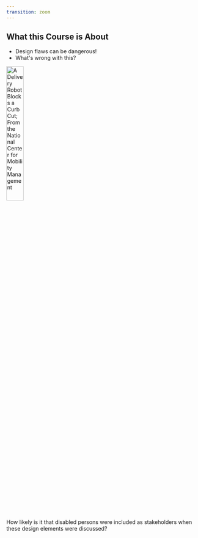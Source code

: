```yaml
---
transition: zoom
---
```


## What this Course is About

- Design flaws can be dangerous!
- What's wrong with this?

<div class="paragraph">
    <p>
        <span class="image">
            <img src="https://nationalcenterformobilitymanagement.org/wp-content/uploads/2019/11/N_Robot-food_Via.jpg" width="30%" alt="A Delivery Robot Blocks a Curb Cut; From the National Center for Mobility Management"/>
        </span> 
    </p>
</div>

<!-- asides: They'll be hidden in your presentation, but you can see them if you open the speaker notes window (hit 's' on your keyboard). -->
<aside markdown="1" class="notes">
How likely is it that disabled persons were included as stakeholders when these design elements were discussed?
</aside>
